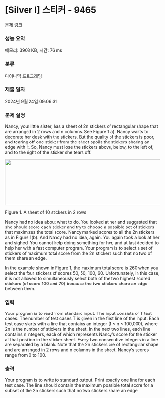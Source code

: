 # [Silver I] 스티커 - 9465 

[문제 링크](https://www.acmicpc.net/problem/9465) 

### 성능 요약

메모리: 3908 KB, 시간: 76 ms

### 분류

다이나믹 프로그래밍

### 제출 일자

2024년 9월 24일 09:06:31

### 문제 설명

<p>Nancy, your little sister, has a sheet of 2n stickers of rectangular shape that are arranged in 2 rows and n columns. See Figure 1(a). Nancy wants to decorate her desk with the stickers. But the quality of the stickers is poor, and tearing off one sticker from the sheet spoils the stickers sharing an edge with it. So, Nancy must lose the stickers above, below, to the left of, and to the right of the sticker she tears off. </p>

<p><img alt="" src="https://www.acmicpc.net/upload/images/sticker.png" style="height:150px; width:575px"></p>

<p>Figure 1. A sheet of 10 stickers in 2 rows </p>

<p>Nancy had no idea about what to do. You looked at her and suggested that she should score each sticker and try to choose a possible set of stickers that maximizes the total score. Nancy marked scores to all the 2n stickers as in Figure 1(b). And Nancy had no idea, again. You again took a look at her and sighed. You cannot help doing something for her, and at last decided to help her with a fast computer program. Your program is to select a set of stickers of maximum total score from the 2n stickers such that no two of them share an edge.</p>

<p>In the example shown in Figure 1, the maximum total score is 260 when you select the four stickers of scores 50, 50, 100, 60. Unfortunately, in this case, it is not allowed to simultaneously select both of the two highest scored stickers (of score 100 and 70) because the two stickers share an edge between them. </p>

### 입력 

 <p>Your program is to read from standard input. The input consists of T test cases. The number of test cases T is given in the first line of the input. Each test case starts with a line that contains an integer (1 ≤ n ≤ 100,000), where 2n is the number of stickers in the sheet. In the next two lines, each line contains n integers, each of which represents Nancy’s score for the sticker at that position in the sticker sheet. Every two consecutive integers in a line are separated by a blank. Note that the 2n stickers are of rectangular shape and are arranged in 2 rows and n columns in the sheet. Nancy’s scores range from 0 to 100. </p>

### 출력 

 <p>Your program is to write to standard output. Print exactly one line for each test case. The line should contain the maximum possible total score for a subset of the 2n stickers such that no two stickers share an edge. </p>

<p> </p>

